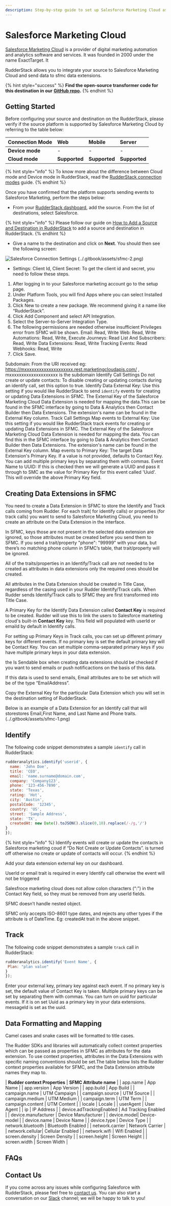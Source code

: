 ```yaml
---
description: Step-by-step guide to set up Salesforce Marketing Cloud as a destination in RudderStack
---
```


# Salesforce Marketing Cloud

[Salesforce Marketing Cloud](https://www.salesforce.com/in/products/marketing-cloud/overview/) is a provider of digital marketing automation and analytics software and services. It was founded in 2000 under the name ExactTarget. It 

RudderStack allows you to integrate your source to Salesforce Marketing Cloud and send data to sfmc data extensions.

{% hint style="success" %}
**Find the open-source transformer code for this destination in our** [**GitHub repo**](https://github.com/rudderlabs/rudder-transformer/tree/master/v0/destinations/sfmc)**.**
{% endhint %}

## Getting Started

Before configuring your source and destination on the RudderStack, please verify if the source platform is supported by Salesforce Marketing Cloud by referring to the table below:

| **Connection Mode** | **Web** | **Mobile** | **Server** |
| :--- | :--- | :--- | :--- |
| **Device mode** | - | - | - |
| **Cloud** **mode** | **Supported** | **Supported** | **Supported** |

{% hint style="info" %}
To know more about the difference between Cloud mode and Device mode in RudderStack, read the [RudderStack connection modes](https://docs.rudderstack.com/get-started/rudderstack-connection-modes) guide.
{% endhint %}

Once you have confirmed that the platform supports sending events to Salesforce Marketing, perform the steps below:

* From your [RudderStack dashboard](https://app.rudderlabs.com/), add the source. From the list of destinations, select Salesforce.

{% hint style="info" %}
Please follow our guide on [How to Add a Source and Destination in RudderStack](https://docs.rudderstack.com/how-to-guides/adding-source-and-destination-rudderstack) to add a source and destination in RudderStack.
{% endhint %}

* Give a name to the destination and click on **Next**. You should then see the following screen:

![Salesforce Connection Settings](../.gitbook/assets/sfmc-1.png)
(../.gitbook/assets/sfmc-2.png)

* Settings:
Client Id, Client Secret:
To get the client id and secret, you need to follow these steps.
1. After logging in to your Salesforce marketing account go to the setup page.
2. Under Platform Tools, you will find Apps where you can select Installed Packages.
3. Click New to create a new package. We recommend giving it a name like “RudderStack”.
4. Click Add Component and select API Integration.
5. Select the Server-to-Server Integration Type.
6. The following permissions are needed otherwise insufficient Privileges error from SFMC will be shown.
Email: Read, Write
Web: Read, Write
Automations: Read, Write, Execute
Journeys: Read
List And Subscribers: Read, Write
Data Extensions: Read, Write
Tracking Events: Read
Webhooks: Read, Write
7. Click Save.

Subdomain: From the URI received eg: https://mxxxxxxxxxxxxxxxxxxxx.rest.marketingcloudapis.com/ , mxxxxxxxxxxxxxxxxxxxx is the subdomain
Identify Call Settings
Do not create or update contacts: To disable creating or updating contacts during an identify call, set this option to true.
Identify Data External Key: Use this setting if you would like RudderStack to send `identify` events for creating or updating Data Extensions in SFMC. The External Key of the Salesforce Marketing Cloud Data Extension is needed for mapping the data.This can be found in the SFMC interface by going to Data & Analytics then Contact Builder then Data Extensions. The extension's name can be found in the External Key column.
Track Call Settings
Map events to External Key: Use this setting if you would like RudderStack track events for creating or updating Data Extensions in SFMC. The External Key of the Salesforce Marketing Cloud Data Extension is needed for mapping the data. You can find this in the SFMC interface by going to Data & Analytics then Contact Builder then Data Extensions. The extension's name can be found in the External Key column.
Map events to Primary Key: The target Data Extension's Primary Key. If a value is not provided, defaults to Contact Key. You can add multiple primary keys by separating them with commas.
Event Name to UUID: If this is checked then we will generate a UUID and pass it through to SMC as the value for Primary Key for this event called 'Uuid'. This will override the above Primary Key field.

## Creating Data Extensions in SFMC

You need to create a Data Extension in SFMC to store the Identify and Track calls coming from Rudder. For each trait( for identify calls) or properties (for track calls) you want to send to Salesforce Marketing Cloud, you need to  create an attribute on the Data Extension in the interface.

In SFMC, keys those are not present in the selected data extension are ignored, so those attributes must be created before you send them to SFMC.  If you send a trait/property "phone": "99999" with your data, but there’s no matching phone column in SFMC’s table, that trait/property will be ignored.

All of the traits/properties in an Identify/Track call are not needed to be created as attributes in data extensions only the required ones should be created.

All attributes  in the Data Extension should be created in Title Case, regardless of the casing used in your Rudder Identify/Track calls. When Rudder sends Identify/Track calls to SFMC they are first transformed  into Title Case.

A Primary Key for the Identify Data Extension called **Contact Key** is required to be created. Rudder will use this to link the users to Salesforce marketing cloud's built-in **Contact Key** key. This field will populated with userId or emaiId by default in Identify calls.

For setting up Primary Keys in Track calls, you can set up different primary keys for different events. If no primary key is set the default primary key will be Contact Key. You can set multiple comma-separated primary keys if you have multiple primary keys in your data extension.

the Is Sendable box when creating data extensions should be checked if you want to send emails or push notificactions on the basis of this data.

If this data is used to send emails, Email attributes are to be set which will be  of the  type “EmailAddress”.

 Copy the External Key for the particular Data Extension which you will set in the destination setting of RudderStack.

Below is an example of  a Data Extension for an Identify call that will storestores Email,First Name, and Last Name and Phone traits.
(../.gitbook/assets/sfmc-1.png)


## Identify

The following code snippet demonstrates a sample `identify` call in RudderStack:

```javascript
rudderanalytics.identify('userid', {
  name: 'John Doe',
  title: 'CEO',
  email: 'name.surname@domain.com',
  company: 'Company123',
  phone: '123-456-7890',
  state: 'Texas',
  rating: 'Hot',
  city: 'Austin',
  postalCode: '12345',
  country: 'US',
  street: 'Sample Address',
  state: 'TX',
  createdAt: new Date().toJSON().slice(0,10).replace(/-/g,'/')
}
});
```
{% hint style="info" %}
 Identify events  will create or update the contacts in Salesforce marketing coud if “Do Not Create or Update Contacts”. is turned off otherwise no create or update of contacts will occur.
{% endhint %}

Add your data extension external key on our dashboard. 

UserId or email trait is required in every Identify call otherwise the event will not be triggered

Salesfroce marketing cloud does not allow colon characters (“:”) in the Contact Key field, so they must be removed from any userId fields.

SFMC doesn’t handle nested object.

SFMC only accepts ISO-8601 type dates, and rejects any other types if the attribute is of DateTime. Eg: createdAt trait in the above snippet.

## Track

The following code snippet demonstrates a sample `track` call in RudderStack:

```javascript
rudderanalytics.identify('Event Name', {
 Plan: "plan value"
}
});
```
Enter your external key, primary key against each event. 
If no primary key is set, the default value of Contact Key is taken. 
Multiple primary keys can be set by separating them with commas.
You can turn on uuid for particular events. If it is on set Uuid as a primary key in your data extensions. messageId is set as the uuid.

## Data Formatting and Mapping

Camel cases and snake cases will be formatted to title cases.

The Rudder SDKs and libraries will automatically collect  context properties which can be passed as properties in SFMC as attributes for the data extension.
To use context properties, attributes in the Data Extensions with specific naming conventions should be set.The table below lists the Rudder context properties available for SFMC, and the Data Extension attribute names they map to.

| **Rudder context Properties** | **SFMC Attribute name** | 
| app.name | App Name |
| app.version | App Version |
| app.build | App Build |
| campaign.name | UTM Campaign |
| campaign.source | UTM Source |
| campaign.medium | UTM Medium |
| campaign.term | UTM Term |
| campaign.content | UTM Content |
| locale | Locale |
| userAgent | User Agent |
| ip | IP Address |
| device.adTrackingEnabled | Ad Tracking Enabled |
| device.manufacturer | Device Manufacturer |
| device.model| Device-model |
| device.name | Device Name |
| device.type | Device Type |
| network.bluetooth | Bluetooth Enabled |
| network.carrier | Network Carrier |
| network.cellular| Cellular Enabled |
| network.wifi | Wifi Enabled |
| screen.density | Screen Density |
| screen.height | Screen Height |
| screen.width | Screen Width |



## FAQs


## Contact Us

If you come across any issues while configuring Salesforce with RudderStack, please feel free to [contact us](mailto:%20docs@rudderstack.com). You can also start a conversation on our [Slack](https://resources.rudderstack.com/join-rudderstack-slack) channel; we will be happy to talk to you!
